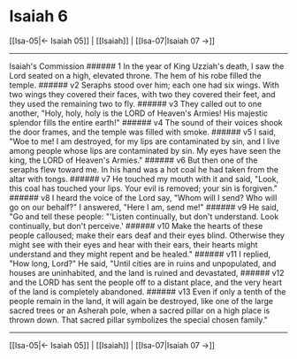 # Isaiah 6

[[Isa-05|← Isaiah 05]] | [[Isaiah]] | [[Isa-07|Isaiah 07 →]]
***

Isaiah's Commission ###### 1 In the year of King Uzziah's death, I saw the Lord seated on a high, elevated throne. The hem of his robe filled the temple. ###### v2 Seraphs stood over him; each one had six wings. With two wings they covered their faces, with two they covered their feet, and they used the remaining two to fly. ###### v3 They called out to one another, "Holy, holy, holy is the LORD of Heaven's Armies! His majestic splendor fills the entire earth!" ###### v4 The sound of their voices shook the door frames, and the temple was filled with smoke. ###### v5 I said, "Woe to me! I am destroyed, for my lips are contaminated by sin, and I live among people whose lips are contaminated by sin. My eyes have seen the king, the LORD of Heaven's Armies." ###### v6 But then one of the seraphs flew toward me. In his hand was a hot coal he had taken from the altar with tongs. ###### v7 He touched my mouth with it and said, "Look, this coal has touched your lips. Your evil is removed; your sin is forgiven." ###### v8 I heard the voice of the Lord say, "Whom will I send? Who will go on our behalf?" I answered, "Here I am, send me!" ###### v9 He said, "Go and tell these people: "'Listen continually, but don't understand. Look continually, but don't perceive.' ###### v10 Make the hearts of these people calloused; make their ears deaf and their eyes blind. Otherwise they might see with their eyes and hear with their ears, their hearts might understand and they might repent and be healed." ###### v11 I replied, "How long, Lord?" He said, "Until cities are in ruins and unpopulated, and houses are uninhabited, and the land is ruined and devastated, ###### v12 and the LORD has sent the people off to a distant place, and the very heart of the land is completely abandoned. ###### v13 Even if only a tenth of the people remain in the land, it will again be destroyed, like one of the large sacred trees or an Asherah pole, when a sacred pillar on a high place is thrown down. That sacred pillar symbolizes the special chosen family."

***
[[Isa-05|← Isaiah 05]] | [[Isaiah]] | [[Isa-07|Isaiah 07 →]]
